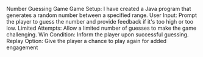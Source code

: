   Number Guessing Game
Game Setup: I have created a Java program that generates a random
 number between a specified range.
 User Input: Prompt the player to guess the number and provide
 feedback if it's too high or too low.
 Limited Attempts: Allow a limited number of guesses to make the
 game challenging.
 Win Condition: Inform the player upon successful guessing.
 Replay Option: Give the player a chance to play again for added
 engagement
